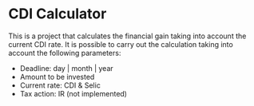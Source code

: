 # CDI Calculator

This is a project that calculates the financial gain taking into account the current CDI rate. It is possible to carry out the calculation taking into account the following parameters:
- Deadline: day | month | year
- Amount to be invested
- Current rate: CDI & Selic
- Tax action: IR (not implemented)
